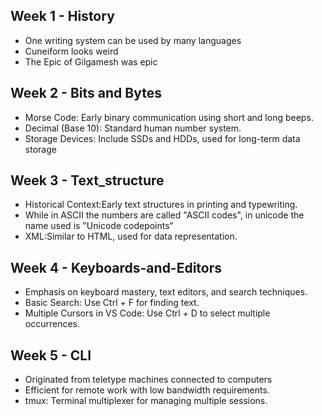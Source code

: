 ## Week 1 - History
- One writing system can be used by many languages
- Cuneiform looks weird
- The Epic of Gilgamesh was epic
## Week 2 - Bits and Bytes
- Morse Code: Early binary communication using short and long beeps.
- Decimal (Base 10): Standard human number system.
- Storage Devices: Include SSDs and HDDs, used for long-term data storage
## Week 3 - Text_structure
- Historical Context:Early text structures in printing and typewriting.
- While in ASCII the numbers are called "ASCII codes", in unicode the name used is "Unicode codepoints"
- XML:Similar to HTML, used for data representation.
## Week 4 - Keyboards-and-Editors
- Emphasis on keyboard mastery, text editors, and search techniques.
- Basic Search: Use Ctrl + F for finding text.
- Multiple Cursors in VS Code: Use Ctrl + D to select multiple occurrences.
## Week 5 - CLI
- Originated from teletype machines connected to computers
- Efficient for remote work with low bandwidth requirements.
- tmux: Terminal multiplexer for managing multiple sessions.
  

